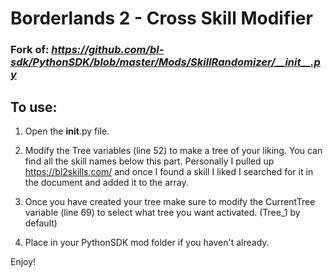 # Borderlands 2 - Cross Skill Modifier

### Fork of: *https://github.com/bl-sdk/PythonSDK/blob/master/Mods/SkillRandomizer/__init__.py*

## To use:

1. Open the __init__.py file.

2. Modify the Tree variables (line 52) to make a tree of your liking. You can find all the skill names below this part. Personally I pulled up https://bl2skills.com/ and once I found a skill I liked I searched for it in the document and added it to the array.
3. Once you have created your tree make sure to modify the CurrentTree variable (line 69) to select what tree you want activated. (Tree_1 by default)

4. Place in your PythonSDK mod folder if you haven't already.

Enjoy!

